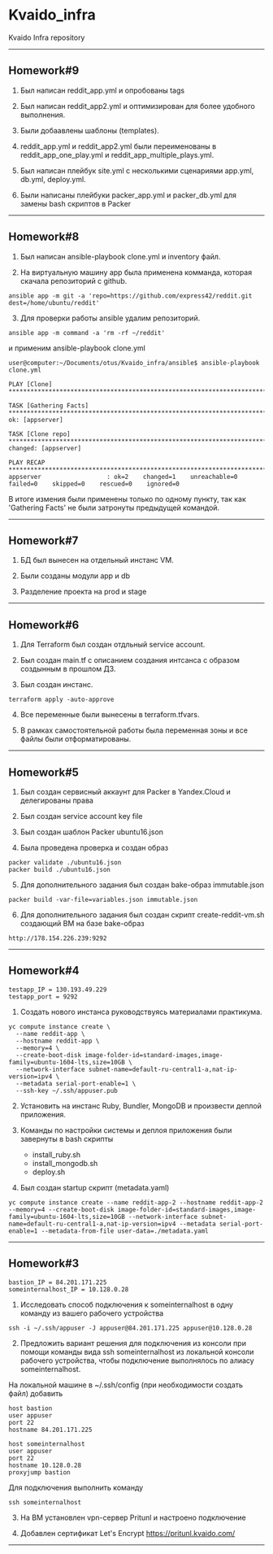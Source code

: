 # Kvaido_infra
Kvaido Infra repository

-------------------------
## Homework#9

1. Был написан reddit_app.yml и опробованы tags

2. Был написан reddit_app2.yml и оптимизирован для более удобного выполнения.

3. Были добаавлены шаблоны (templates).

4. reddit_app.yml и reddit_app2.yml были переименованы в reddit_app_one_play.yml и reddit_app_multiple_plays.yml.

5. Был написан плейбук site.yml с несколькими сценариями app.yml, db.yml, deploy.yml.

6. Были написаны плейбуки packer_app.yml и packer_db.yml для замены bash скриптов в Packer


-------------------------
## Homework#8

1. Был написан ansible-playbook clone.yml и inventory файл.

2. На виртуальную машину app была применена комманда, которая скачала репозиторий с github.
```
ansible app -m git -a 'repo=https://github.com/express42/reddit.git dest=/home/ubuntu/reddit'
```

3. Для проверки работы ansible удалим репозиторий.
```
ansible app -m command -a 'rm -rf ~/reddit'
```

и применим ansible-playbook clone.yml
```
user@computer:~/Documents/otus/Kvaido_infra/ansible$ ansible-playbook clone.yml

PLAY [Clone] **********************************************************************************************************

TASK [Gathering Facts] ************************************************************************************************
ok: [appserver]

TASK [Clone repo] *****************************************************************************************************
changed: [appserver]

PLAY RECAP ************************************************************************************************************
appserver                  : ok=2    changed=1    unreachable=0    failed=0    skipped=0    rescued=0    ignored=0
```
В итоге измения были применены только по одному пункту, так как 'Gathering Facts' не были затронуты предыдущей командой.


-------------------------
## Homework#7

1. БД был вынесен на отдельный инстанс VM.

2. Были созданы модули app и db

3. Разделение проекта на prod и stage


-------------------------
## Homework#6

1. Для Terraform был создан отдльный service account.

2. Был создан main.tf с описанием создания интсанса с образом создынным в прошлом ДЗ.

3. Был создан инстанс.
```
terraform apply -auto-approve
```

4. Все переменные были вынесены в terraform.tfvars.

5. В рамках самостоятельной работы была переменная зоны и все файлы были отформатированы.

-------------------------
## Homework#5
1. Был создан сервисный аккаунт для Packer в Yandex.Cloud и делегированы права

2. Был создан service account key file

3. Был создан шаблон Packer ubuntu16.json

4. Была проведена проверка и создан образ
```
packer validate ./ubuntu16.json
packer build ./ubuntu16.json
```

5. Для дополнительного задания был создан bake-образ immutable.json
```
packer build -var-file=variables.json immutable.json
```

6. Для дополнительного задания был создан скрипт create-reddit-vm.sh создающий ВМ на базе bake-образ
```
http://178.154.226.239:9292
```

-------------------------
## Homework#4
```
testapp_IP = 130.193.49.229
testapp_port = 9292
```

1. Создать нового инстанса руководствуясь материалами практикума.

```
yc compute instance create \
  --name reddit-app \
  --hostname reddit-app \
  --memory=4 \
  --create-boot-disk image-folder-id=standard-images,image-family=ubuntu-1604-lts,size=10GB \
  --network-interface subnet-name=default-ru-central1-a,nat-ip-version=ipv4 \
  --metadata serial-port-enable=1 \
  --ssh-key ~/.ssh/appuser.pub
 ```

2. Установить на инстанс Ruby, Bundler, MongoDB и произвести деплой приложения.

3. Команды по настройки системы и деплоя приложения были завернуты в bash скрипты
   - install_ruby.sh
   - install_mongodb.sh
   - deploy.sh

4. Был создан startup скрипт (metadata.yaml)

```
yc compute instance create --name reddit-app-2 --hostname reddit-app-2 --memory=4 --create-boot-disk image-folder-id=standard-images,image-family=ubuntu-1604-lts,size=10GB --network-interface subnet-name=default-ru-central1-a,nat-ip-version=ipv4 --metadata serial-port-enable=1 --metadata-from-file user-data=./metadata.yaml
```

-------------------------
## Homework#3
```
bastion_IP = 84.201.171.225
someinternalhost_IP = 10.128.0.28
```
1. Исследовать способ подключения к someinternalhost в одну
команду из вашего рабочего устройства

```
ssh -i ~/.ssh/appuser -J appuser@84.201.171.225 appuser@10.128.0.28
```

2. Предложить вариант решения для подключения из консоли при
помощи команды вида ssh someinternalhost из локальной
консоли рабочего устройства, чтобы подключение выполнялось по
алиасу someinternalhost.

На локальной машине в ~/.ssh/config (при необходимости создать файл) добавить

```
host bastion
user appuser
port 22
hostname 84.201.171.225

host someinternalhost
user appuser
port 22
hostname 10.128.0.28
proxyjump bastion
```

Для подключения выполнить команду
```
ssh someinternalhost
```

3. На ВМ установлен vpn-сервер Pritunl и настроено  подключение

4. Добавлен сертификат Let's Encrypt
https://pritunl.kvaido.com/

-------------------------
